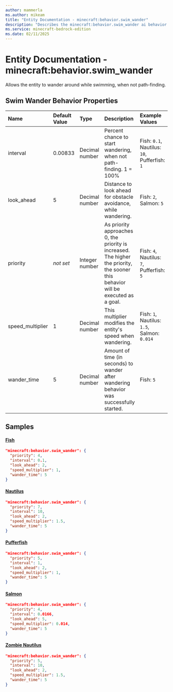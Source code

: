 ```yaml
---
author: mammerla
ms.author: mikeam
title: "Entity Documentation - minecraft:behavior.swim_wander"
description: "Describes the minecraft:behavior.swim_wander ai behavior component"
ms.service: minecraft-bedrock-edition
ms.date: 02/11/2025 
---
```


# Entity Documentation - minecraft:behavior.swim_wander

Allows the entity to wander around while swimming, when not path-finding.


## Swim Wander Behavior Properties

|Name       |Default Value |Type |Description |Example Values |
|:----------|:-------------|:----|:-----------|:------------- |
| interval | 0.00833 | Decimal number | Percent chance to start wandering, when not path-finding. 1 = 100% | Fish: `0.1`, Nautilus: `10`, Pufferfish: `1` | 
| look_ahead | 5 | Decimal number | Distance to look ahead for obstacle avoidance, while wandering. | Fish: `2`, Salmon: `5` | 
| priority | *not set* | Integer number | As priority approaches 0, the priority is increased. The higher the priority, the sooner this behavior will be executed as a goal. | Fish: `4`, Nautilus: `7`, Pufferfish: `5` | 
| speed_multiplier | 1 | Decimal number | This multiplier modifies the entity's speed when wandering. | Fish: `1`, Nautilus: `1.5`, Salmon: `0.014` | 
| wander_time | 5 | Decimal number | Amount of time (in seconds) to wander after wandering behavior was successfully started. | Fish: `5` | 

## Samples

#### [Fish](https://github.com/Mojang/bedrock-samples/tree/preview/behavior_pack/entities/fish.json)


```json
"minecraft:behavior.swim_wander": {
  "priority": 4,
  "interval": 0.1,
  "look_ahead": 2,
  "speed_multiplier": 1,
  "wander_time": 5
}
```

#### [Nautilus](https://github.com/Mojang/bedrock-samples/tree/preview/behavior_pack/entities/nautilus.json)


```json
"minecraft:behavior.swim_wander": {
  "priority": 7,
  "interval": 10,
  "look_ahead": 2,
  "speed_multiplier": 1.5,
  "wander_time": 5
}
```

#### [Pufferfish](https://github.com/Mojang/bedrock-samples/tree/preview/behavior_pack/entities/pufferfish.json)


```json
"minecraft:behavior.swim_wander": {
  "priority": 5,
  "interval": 1,
  "look_ahead": 2,
  "speed_multiplier": 1,
  "wander_time": 5
}
```

#### [Salmon](https://github.com/Mojang/bedrock-samples/tree/preview/behavior_pack/entities/salmon.json)


```json
"minecraft:behavior.swim_wander": {
  "priority": 4,
  "interval": 0.0166,
  "look_ahead": 5,
  "speed_multiplier": 0.014,
  "wander_time": 5
}
```

#### [Zombie Nautilus](https://github.com/Mojang/bedrock-samples/tree/preview/behavior_pack/entities/zombie_nautilus.json)


```json
"minecraft:behavior.swim_wander": {
  "priority": 5,
  "interval": 10,
  "look_ahead": 2,
  "speed_multiplier": 1.5,
  "wander_time": 5
}
```
